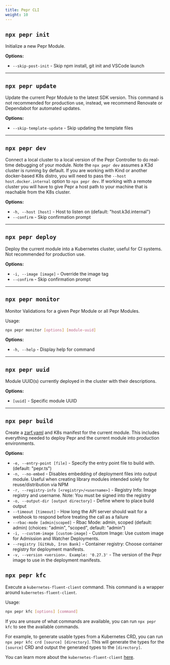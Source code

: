 ```yaml
---
title: Pepr CLI
weight: 10
---
```



## `npx pepr init`

Initialize a new Pepr Module.

**Options:**

- `--skip-post-init` - Skip npm install, git init and VSCode launch

---

## `npx pepr update`

Update the current Pepr Module to the latest SDK version. This command is not recommended for production use, instead, we recommend Renovate or Dependabot for automated updates.

**Options:**

- `--skip-template-update` - Skip updating the template files

---

## `npx pepr dev`

Connect a local cluster to a local version of the Pepr Controller to do real-time debugging of your module. Note the `npx pepr dev` assumes a K3d cluster is running by default. If you are working with Kind or another docker-based K8s distro, you will need to pass the `--host host.docker.internal` option to `npx pepr dev`. If working with a remote cluster you will have to give Pepr a host path to your machine that is reachable from the K8s cluster.

**Options:**

- `-h, --host [host]` - Host to listen on (default: "host.k3d.internal")
- `--confirm` - Skip confirmation prompt

---

## `npx pepr deploy`

Deploy the current module into a Kubernetes cluster, useful for CI systems. Not recommended for production use.

**Options:**

- `-i, --image [image]` - Override the image tag
- `--confirm` - Skip confirmation prompt

---

## `npx pepr monitor`

Monitor Validations for a given Pepr Module or all Pepr Modules.

Usage:

```bash
npx pepr monitor [options] [module-uuid]
```

**Options:**

- `-h, --help` - Display help for command

---

## `npx pepr uuid`

Module UUID(s) currently deployed in the cluster with their descriptions.

**Options:**

- `[uuid]` - Specific module UUID

---

## `npx pepr build`

Create a [zarf.yaml](https://zarf.dev) and K8s manifest for the current module. This includes everything needed to deploy Pepr and the current module into production environments.

**Options:**

- `-e, --entry-point [file]` - Specify the entry point file to build with. (default: "pepr.ts")
- `-n, --no-embed` - Disables embedding of deployment files into output module. Useful when creating library modules intended solely for reuse/distribution via NPM
- `-r, --registry-info [<registry>/<username>]` - Registry Info: Image registry and username. Note: You must be signed into the registry
- `-o, --output-dir [output directory]` - Define where to place build output
- `--timeout [timeout]` - How long the API server should wait for a webhook to respond before treating the call as a failure
- `--rbac-mode [admin|scoped]` - Rbac Mode: admin, scoped (default: admin) (choices: "admin", "scoped", default: "admin")
- `-i, --custom-image [custom-image]` - Custom Image: Use custom image for Admission and Watcher Deployments.
- `--registry [GitHub, Iron Bank]` - Container registry: Choose container registry for deployment manifests.
- `-v, --version <version>. Example: '0.27.3'` - The version of the Pepr image to use in the deployment manifests.

## `npx pepr kfc`

Execute a `kubernetes-fluent-client` command. This command is a wrapper around `kubernetes-fluent-client`.

Usage:

```bash
npx pepr kfc [options] [command]
```

If you are unsure of what commands are available, you can run `npx pepr kfc` to see the available commands.

For example, to generate usable types from a Kubernetes CRD, you can run `npx pepr kfc crd [source] [directory]`. This will generate the types for the `[source]` CRD and output the generated types to the `[directory]`.

You can learn more about the `kubernetes-fluent-client` [here](https://github.com/defenseunicorns/kubernetes-fluent-client).
